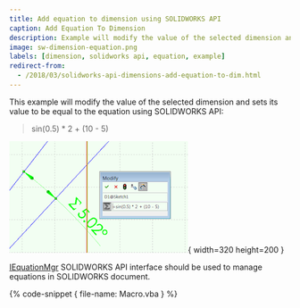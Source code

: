 ```yaml
---
title: Add equation to dimension using SOLIDWORKS API
caption: Add Equation To Dimension
description: Example will modify the value of the selected dimension and sets its value to be equal to the equation
image: sw-dimension-equation.png
labels: [dimension, solidworks api, equation, example]
redirect-from:
  - /2018/03/solidworks-api-dimensions-add-equation-to-dim.html
---
```

This example will modify the value of the selected dimension and sets its value to be equal to the equation using SOLIDWORKS API:

> sin(0.5) * 2 + (10 - 5)

![Equation in dimension](sw-dimension-equation.png){ width=320 height=200 }

[IEquationMgr](https://help.solidworks.com/2018/english/api/sldworksapi/SolidWorks.Interop.sldworks~SolidWorks.Interop.sldworks.IEquationMgr.html) SOLIDWORKS API interface should be used to manage equations in SOLIDWORKS document.

{% code-snippet { file-name: Macro.vba } %}
